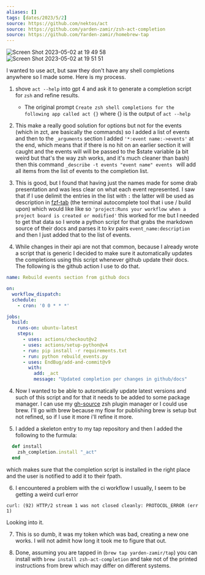 ```yaml
---
aliases: []
tags: [dates/2023/5/2]
source: https://github.com/nektos/act
source: https://github.com/yarden-zamir/zsh-act-completion
source: https://github.com/Yarden-zamir/homebrew-tap
---
```

![Screen Shot 2023-05-02 at 19 49 58](https://user-images.githubusercontent.com/8178413/235732235-6c44b48d-cfbc-4ad4-ba98-2b572296c0c8.png)
![Screen Shot 2023-05-02 at 19 51 51](https://user-images.githubusercontent.com/8178413/235732595-337392c0-2e8d-4bf5-8f35-8d440a1a7a26.png)

I wanted to use act, but saw they don't have any shell completions anywhere so I made some. Here is my process.

1. shove `act --help` into gpt 4 and ask it to generate a completion script for `zsh` and refine results.
    - The original prompt `Create zsh shell completions for the following app called act {}` where {} is the output of `act --help`
2. This make a really good solution for options but not for the events (which in zct, are basically the commands) so I added a list of events and then to the `_arguments` section I added `'*:event name:->events'` at the end, which means that if there is no hit on an earlier section it will caught and the events will will be passed to the $state variable (a bit weird but that's the way zsh works, and it's much cleaner than bash) then this command `_describe -t events "event name" events ` will add all items from the list of events to the completion list.

3. This is good, but I found that having just the names made for some drab presentation and was less clear on what each event represented. I saw that if I use delimit the entries in the list with `:` the latter will be used as description in [fzf-tab](https://github.com/Aloxaf/fzf-tab) (the terminal autocomplete tool that i use / build upon) which would like like so `'project:Runs your workflow when a project board is created or modified'` this worked for me but I needed to get that data so I wrote a python script for that grabs the markdown source of their docs and parses it to kv pairs `event_name:description` and then I just added that to the list of events.

3. While changes in their api are not that common, because I already wrote a script that is generic I decided to make sure it automatically updates the completions using this script whenever github update their docs. The following is the github action I use to do that.
```yaml
name: Rebuild events section from github docs

on:
  workflow_dispatch:
  schedule:
    - cron: '0 0 * * *'

jobs:
  build:
    runs-on: ubuntu-latest
    steps:
      - uses: actions/checkout@v2
      - uses: actions/setup-python@v4
      - run: pip install -r requirements.txt
      - run: python rebuild_events.py
      - uses: EndBug/add-and-commit@v9
        with:
          add: _act
          message: "Updated completion per changes in github/docs"
```

4. Now I wanted to be able to automatically update latest versions and such of this script and for that it needs to be added to some package manager. I can use my [gh-source](https://github.com/Yarden-zamir/gh-source) zsh plugin manager or I could use brew. I'll go with brew because my flow for publishing brew is setup but not refined, so if I use it more i'll refine it more.

5. I added a skeleton entry to my tap repository and then I added the following to the furmula:
```ruby
  def install
    zsh_completion.install "_act"
  end
```

which makes sure that the completion script is installed in the right place and the user is notified to add it to their fpath.

6. I encountered a problem with the ci workflow I usually, I seem to be getting a weird curl error 
```
curl: (92) HTTP/2 stream 1 was not closed cleanly: PROTOCOL_ERROR (err 1)
```

Looking into it.

7. This is so dumb, it was my token which was bad, creating a new one works. I will not admit how long it took me to figure that out.

8. Done, assuming you are tapped in (`brew tap yarden-zamir/tap`) you can install with `brew install zsh-act-completion` and take not of the printed instructions from brew which may differ on different systems.